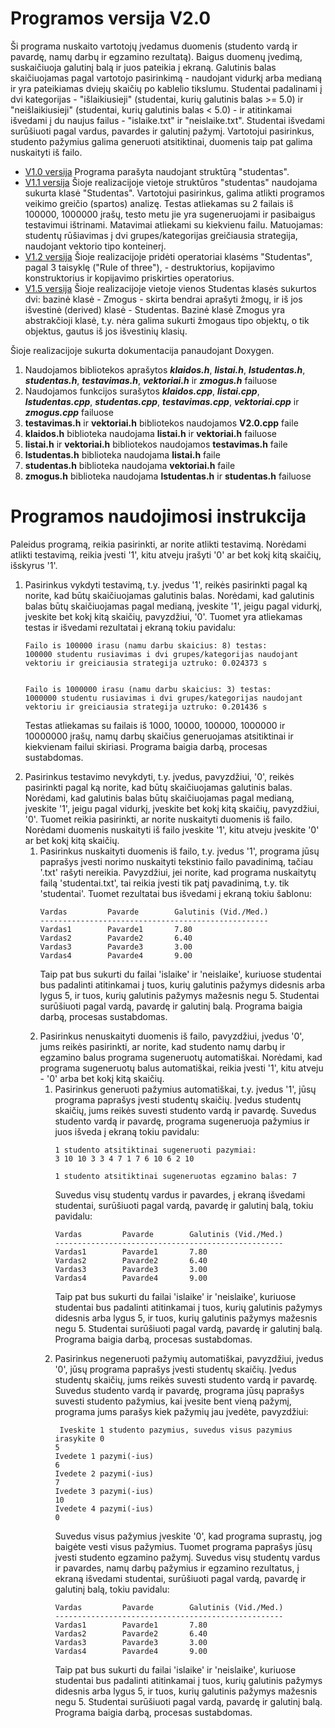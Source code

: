 # Programos versija V2.0
Ši programa nuskaito vartotojų įvedamus duomenis (studento vardą ir pavardę, namų darbų ir egzamino rezultatą). Baigus duomenų įvedimą, suskaičiuoja galutinį balą ir juos pateikia į ekraną. Galutinis balas skaičiuojamas pagal vartotojo pasirinkimą - naudojant vidurkį arba medianą ir yra pateikiamas dviejų skaičių po kablelio tikslumu. Studentai padalinami į dvi kategorijas - "išlaikiusieji" (studentai, kurių galutinis balas >= 5.0) ir "neišlaikiusieji" (studentai, kurių galutinis balas < 5.0) - ir atitinkamai išvedami į du naujus failus - "islaike.txt" ir "neislaike.txt". Studentai išvedami surūšiuoti pagal vardus, pavardes ir galutinį pažymį. Vartotojui pasirinkus, studento pažymius galima generuoti atsitiktinai, duomenis taip pat galima nuskaityti iš failo.

* [V1.0 versija](https://github.com/misi6670/Objektinis-programavimas/releases/tag/V1.0) 
Programa parašyta naudojant struktūrą "studentas".
* [V1.1 versija](https://github.com/misi6670/Objektinis-programavimas-2/releases/tag/V1.1) 
Šioje realizacijoje vietoje struktūros "studentas" naudojama sukurta klasė "Studentas". Vartotojui pasirinkus, galima atlikti programos veikimo greičio (spartos) analizę. Testas atliekamas su 2 failais iš 100000, 1000000 įrašų, testo metu jie yra sugeneruojami ir pasibaigus testavimui ištrinami. Matavimai atliekami su kiekvienu failu. Matuojamas: studentų rūšiavimas į dvi grupes/kategorijas greičiausia strategija, naudojant vektorio tipo konteinerį.
* [V1.2 versija](https://github.com/misi6670/Objektinis-programavimas-2/releases/tag/V1.2) 
Šioje realizacijoje pridėti operatoriai klasėms "Studentas", pagal 3 taisyklę ("Rule of three"), - destruktorius, kopijavimo konstruktorius ir kopijavimo priskirties operatorius.
* [V1.5 versija](https://github.com/misi6670/Objektinis-programavimas-2/releases/tag/V1.5) 
Šioje realizacijoje vietoje vienos Studentas klasės sukurtos dvi: bazinė klasė - Zmogus - skirta bendrai aprašyti žmogų, ir iš jos išvestinė (derived) klasė - Studentas. Bazinė klasė Zmogus yra abstrakčioji klasė, t.y. nėra galima sukurti žmogaus tipo objektų, o tik objektus, gautus iš jos išvestinių klasių.

Šioje realizacijoje sukurta dokumentacija panaudojant Doxygen.

1. Naudojamos bibliotekos aprašytos ***klaidos.h***, ***listai.h***, ***lstudentas.h***, ***studentas.h***, ***testavimas.h***, ***vektoriai.h*** ir ***zmogus.h*** failuose
2. Naudojamos funkcijos surašytos ***klaidos.cpp***, ***listai.cpp***, ***lstudentas.cpp***, ***studentas.cpp***, ***testavimas.cpp***, ***vektoriai.cpp*** ir ***zmogus.cpp*** failuose
3. **testavimas.h** ir **vektoriai.h** bibliotekos naudojamos **V2.0.cpp** faile
4. **klaidos.h** biblioteka naudojama **listai.h** ir **vektoriai.h** failuose
5. **listai.h** ir **vektoriai.h** bibliotekos naudojamos **testavimas.h** faile
6. **lstudentas.h** biblioteka naudojama **listai.h** faile
7. **studentas.h** biblioteka naudojama **vektoriai.h** faile
8. **zmogus.h** biblioteka naudojama **lstudentas.h** ir **studentas.h** failuose

# Programos naudojimosi instrukcija
Paleidus programą, reikia pasirinkti, ar norite atlikti testavimą.
Norėdami atlikti testavimą, reikia įvesti '1', kitu atveju įrašyti '0' ar bet kokį kitą skaičių, išskyrus '1'.
<ol>
<li> Pasirinkus vykdyti testavimą, t.y. įvedus '1', reikės pasirinkti pagal ką norite, kad būtų skaičiuojamas galutinis balas.
Norėdami, kad galutinis balas būtų skaičiuojamas pagal medianą, įveskite '1', jeigu pagal vidurkį, įveskite bet kokį kitą skaičių, pavyzdžiui, '0'. 
Tuomet yra atliekamas testas ir išvedami rezultatai į ekraną tokiu pavidalu:

```
Failo is 100000 irasu (namu darbu skaicius: 8) testas:
100000 studentu rusiavimas i dvi grupes/kategorijas naudojant vektoriu ir greiciausia strategija uztruko: 0.024373 s


Failo is 1000000 irasu (namu darbu skaicius: 3) testas:
1000000 studentu rusiavimas i dvi grupes/kategorijas naudojant vektoriu ir greiciausia strategija uztruko: 0.201436 s
```

Testas atliekamas su failais iš 1000, 10000, 100000, 1000000 ir 10000000 įrašų, namų darbų skaičius generuojamas atsitiktinai ir kiekvienam failui skiriasi.
Programa baigia darbą, procesas sustabdomas. </li>

<li> Pasirinkus testavimo nevykdyti, t.y. įvedus, pavyzdžiui, '0', reikės pasirinkti pagal ką norite, kad būtų skaičiuojamas galutinis balas.
Norėdami, kad galutinis balas būtų skaičiuojamas pagal medianą, įveskite '1', jeigu pagal vidurkį, įveskite bet kokį kitą skaičių, pavyzdžiui, '0'. 
Tuomet reikia pasirinkti, ar norite nuskaityti duomenis iš failo. Norėdami duomenis nuskaityti iš failo įveskite '1', kitu atveju įveskite '0' ar bet kokį kitą skaičių.
<ol>
<li> Pasirinkus nuskaityti duomenis iš failo, t.y. įvedus '1', programa jūsų paprašys įvesti norimo nuskaityti tekstinio failo pavadinimą, tačiau '.txt' rašyti nereikia. Pavyzdžiui, jei norite, kad programa nuskaitytų failą 'studentai.txt', tai reikia įvesti tik patį pavadinimą, t.y. tik 'studentai'.
Tuomet rezultatai bus išvedami į ekraną tokiu šablonu:

```
Vardas         Pavarde        Galutinis (Vid./Med.)
---------------------------------------------------
Vardas1        Pavarde1       7.80
Vardas2        Pavarde2       6.40
Vardas3        Pavarde3       3.00
Vardas4        Pavarde4       9.00
```

Taip pat bus sukurti du failai 'islaike' ir 'neislaike', kuriuose studentai bus padalinti atitinkamai į tuos, kurių galutinis pažymys didesnis arba lygus 5, ir tuos, kurių galutinis pažymys mažesnis negu 5. Studentai surūšiuoti pagal vardą, pavardę ir galutinį balą. Programa baigia darbą, procesas sustabdomas.
</li>
<li> Pasirinkus nenuskaityti duomenis iš failo, pavyzdžiui, įvedus '0', jums reikės pasirinkti, ar norite, kad studento namų darbų ir egzamino balus programa sugeneruotų automatiškai. Norėdami, kad programa sugeneruotų balus automatiškai, reikia įvesti '1', kitu atveju - '0' arba bet kokį kitą skaičių. 
<ol>
<li> Pasirinkus generuoti pažymius automatiškai, t.y. įvedus '1', jūsų programa paprašys įvesti studentų skaičių. Įvedus studentų skaičių, jums reikės suvesti studento vardą ir pavardę. Suvedus studento vardą ir pavardę, programa sugeneruoja pažymius ir juos išveda į ekraną tokiu pavidalu:

```
1 studento atsitiktinai sugeneruoti pazymiai:
3 10 10 3 3 4 7 1 7 6 10 6 2 10

1 studento atsitiktinai sugeneruotas egzamino balas: 7
```
Suvedus visų studentų vardus ir pavardes, į ekraną išvedami studentai, surūšiuoti pagal vardą, pavardę ir galutinį balą, tokiu pavidalu:

```
Vardas         Pavarde        Galutinis (Vid./Med.)
---------------------------------------------------
Vardas1        Pavarde1       7.80
Vardas2        Pavarde2       6.40
Vardas3        Pavarde3       3.00
Vardas4        Pavarde4       9.00
```

Taip pat bus sukurti du failai 'islaike' ir 'neislaike', kuriuose studentai bus padalinti atitinkamai į tuos, kurių galutinis pažymys didesnis arba lygus 5, ir tuos, kurių galutinis pažymys mažesnis negu 5. Studentai surūšiuoti pagal vardą, pavardę ir galutinį balą. Programa baigia darbą, procesas sustabdomas.
</li>
<li> Pasirinkus negeneruoti pažymių automatiškai, pavyzdžiui, įvedus '0', jūsų programa paprašys įvesti studentų skaičių. Įvedus studentų skaičių, jums reikės suvesti studento vardą ir pavardę. Suvedus studento vardą ir pavardę, programa jūsų paprašys suvesti studento pažymius, kai įvesite bent vieną pažymį, programa jums parašys kiek pažymių jau įvedėte, pavyzdžiui:

```
 Iveskite 1 studento pazymius, suvedus visus pazymius irasykite 0
5
Ivedete 1 pazymi(-ius)
6
Ivedete 2 pazymi(-ius)
7
Ivedete 3 pazymi(-ius)
10
Ivedete 4 pazymi(-ius)
0
```

Suvedus visus pažymius įveskite '0', kad programa suprastų, jog baigėte vesti visus pažymius. Tuomet programa paprašys jūsų įvesti studento egzamino pažymį. Suvedus visų studentų vardus ir pavardes, namų darbų pažymius ir egzamino rezultatus, į ekraną išvedami studentai, surūšiuoti pagal vardą, pavardę ir galutinį balą, tokiu pavidalu:

```
Vardas         Pavarde        Galutinis (Vid./Med.)
---------------------------------------------------
Vardas1        Pavarde1       7.80
Vardas2        Pavarde2       6.40
Vardas3        Pavarde3       3.00
Vardas4        Pavarde4       9.00
```

Taip pat bus sukurti du failai 'islaike' ir 'neislaike', kuriuose studentai bus padalinti atitinkamai į tuos, kurių galutinis pažymys didesnis arba lygus 5, ir tuos, kurių galutinis pažymys mažesnis negu 5. Studentai surūšiuoti pagal vardą, pavardę ir galutinį balą. Programa baigia darbą, procesas sustabdomas. </li>
</ol>
</li>
</ol>
</li>
</ol>
